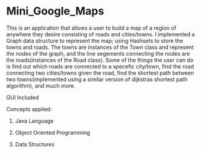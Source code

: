 # Mini_Google_Maps

  This is an application that allows a user to build a map of a region of anywhere they desire consisting of roads and cities/towns. I implemented a Graph data structure to represent the map; using Hashsets to store the towns and roads.  The towns are instances of the Town class and represent the nodes of the graph, and the line segements connecting the nodes are the roads(instances of the Road class). Some of the things the user can do is find out which roads are connected to a specefic city/town, find the road connecting two cities/towns given the road, find the shortest path between two towns(implemented using a similar version of dijkstras shortest path algorithm), and much more. 

GUI Included 

Concepts applied:
1. Java Language

2. Object Oriented Programming 

3. Data Structures

